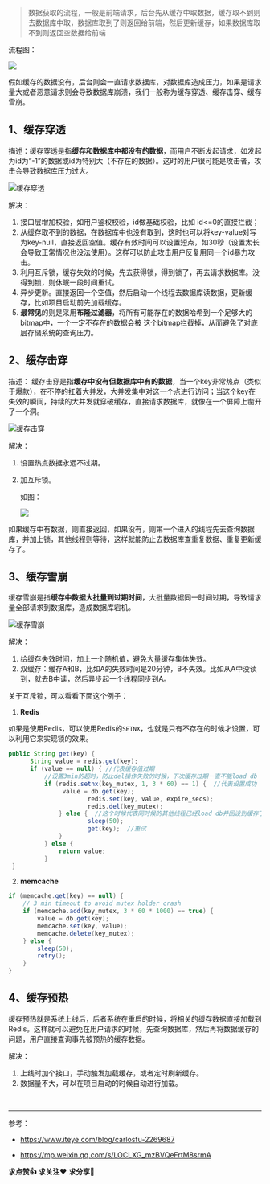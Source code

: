 > 数据获取的流程，一般是前端请求，后台先从缓存中取数据，缓存取不到则去数据库中取，数据库取到了则返回给前端，然后更新缓存，如果数据库取不到则返回空数据给前端

流程图：

![ ](https://images-1253198264.cos.ap-guangzhou.myqcloud.com/image-20200608113313177.png)



假如缓存的数据没有，后台则会一直请求数据库，对数据库造成压力，如果是请求量大或者恶意请求则会导致数据库崩溃，我们一般称为缓存穿透、缓存击穿、缓存雪崩。

## 1、缓存穿透

描述：缓存穿透是指**缓存和数据库中都没有的数据**，而用户不断发起请求，如发起为id为“-1”的数据或id为特别大（不存在的数据）。这时的用户很可能是攻击者，攻击会导致数据库压力过大。

 ![缓存穿透](https://images-1253198264.cos.ap-guangzhou.myqcloud.com/image-20201028233114175.png)

解决：

1. 接口层增加校验，如用户鉴权校验，id做基础校验，比如 id<=0的直接拦截；
2. 从缓存取不到的数据，在数据库中也没有取到，这时也可以将key-value对写为key-null，直接返回空值。缓存有效时间可以设置短点，如30秒（设置太长会导致正常情况也没法使用）。这样可以防止攻击用户反复用同一个id暴力攻击。
3. 利用互斥锁，缓存失效的时候，先去获得锁，得到锁了，再去请求数据库。没得到锁，则休眠一段时间重试。
4. 异步更新。直接返回一个空值，然后启动一个线程去数据库读数据，更新缓存，比如项目启动前先加载缓存。
5. **最常见**的则是采用**布隆过滤器**，将所有可能存在的数据哈希到一个足够大的bitmap中，一个一定不存在的数据会被 这个bitmap拦截掉，从而避免了对底层存储系统的查询压力。

## 2、缓存击穿

描述： 缓存击穿是指**缓存中没有但数据库中有的数据**，当一个key非常热点（类似于爆款），在不停的扛着大并发，大并发集中对这一个点进行访问；当这个key在失效的瞬间，持续的大并发就穿破缓存，直接请求数据库，就像在一个屏障上凿开了一个洞。

![缓存击穿](https://images-1253198264.cos.ap-guangzhou.myqcloud.com/image-20201028233133015.png)

解决：

1. 设置热点数据永远不过期。

2. 加互斥锁。

   如图：

   ![ ](https://images-1253198264.cos.ap-guangzhou.myqcloud.com/20180919143214879.png)

如果缓存中有数据，则直接返回，如果没有，则第一个进入的线程先去查询数据库，并加上锁，其他线程则等待，这样就能防止去数据库查重复数据、重复更新缓存了。

## 3、缓存雪崩

缓存雪崩是指**缓存中数据大批量到过期时间**，大批量数据同一时间过期，导致请求量全部请求到数据库，造成数据库宕机。

![缓存雪崩](https://images-1253198264.cos.ap-guangzhou.myqcloud.com/image-20201028233209257.png)

解决：

1. 给缓存失效时间，加上一个随机值，避免大量缓存集体失效。
2. 双缓存：缓存A和B，比如A的失效时间是20分钟，B不失效。比如从A中没读到，就去B中读，然后异步起一个线程同步到A。



关于互斥锁，可以看看下面这个例子：

1. **Redis**

如果是使用Redis，可以使用Redis的`SETNX`，也就是只有不存在的时候才设置，可以利用它来实现锁的效果。

```java
public String get(key) {
      String value = redis.get(key);
      if (value == null) { //代表缓存值过期
          //设置3min的超时，防止del操作失败的时候，下次缓存过期一直不能load db
		  if (redis.setnx(key_mutex, 1, 3 * 60) == 1) {  //代表设置成功
               value = db.get(key);
                      redis.set(key, value, expire_secs);
                      redis.del(key_mutex);
              } else {  //这个时候代表同时候的其他线程已经load db并回设到缓存了，这时候重试获取缓存值即可
                      sleep(50);
                      get(key);  //重试
              }
          } else {
              return value;      
          }
 }
```

2. **memcache**

```java
if (memcache.get(key) == null) {  
    // 3 min timeout to avoid mutex holder crash  
    if (memcache.add(key_mutex, 3 * 60 * 1000) == true) {  
        value = db.get(key);  
        memcache.set(key, value);  
        memcache.delete(key_mutex);  
    } else {  
        sleep(50);  
        retry();  
    }  
} 
```



## 4、缓存预热

缓存预热就是系统上线后，后者系统在重启的时候，将相关的缓存数据直接加载到Redis。这样就可以避免在用户请求的时候，先查询数据库，然后再将数据缓存的问题，用户直接查询事先被预热的缓存数据。



解决：

   1. 上线时加个接口，手动触发加载缓存，或者定时刷新缓存。
   2. 数据量不大，可以在项目启动的时候自动进行加载。

​    

---



参考：

- https://www.iteye.com/blog/carlosfu-2269687

- https://mp.weixin.qq.com/s/LOCLXG_mzBVQeFrtM8srmA

  

**求点赞👍** **求关注❤️** **求分享💬** 
